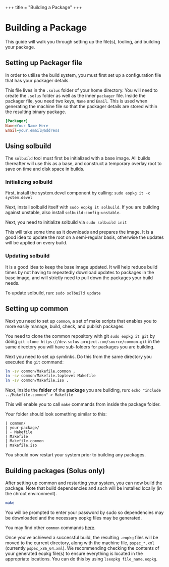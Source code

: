 +++
title = "Building a Package"
+++
# Building a Package

This guide will walk you through setting up the file(s), tooling, and building your package.

## Setting up Packager file

In order to utilise the build system, you must first set up a configuration file that has your packager details.

This file lives in the `.solus` folder of your home directory. You will need to create the `.solus` folder as well as the inner `packager` file. Inside the packager file, you need two keys, `Name` and `Email`. This is used when generating the machine 
file so that the packager details are stored within the resulting binary package.

``` ini
[Packager]
Name=Your Name Here
Email=your.email@address
```

## Using solbuild

The `solbuild` tool must first be initialized with a base image. All builds thereafter will use this as a base, and construct a temporary overlay root to save on time and disk space in builds.

### Initializing solbuild

First, install the system.devel component by calling: `sudo eopkg it -c system.devel`

Next, install solbuild itself with `sudo eopkg it solbuild`. If you are building against unstable, also install `solbuild-config-unstable`.

Next, you need to initialize solbuild via `sudo solbuild init`

This will take some time as it downloads and prepares the image. It is a good idea to update the root on a semi-regular basis, otherwise the updates will be applied on every build.

### Updating solbuild

It is a good idea to keep the base image updated. It will help reduce build times by not having to repeatedly download updates to packages in the base image, and will strictly need to pull down the packages your build needs.

To update solbuild, run: `sudo solbuild update`

## Setting up common

Next you need to set up `common`, a set of make scripts that enables you to more easily manage, build, check, and publish packages.

You need to clone the common repository with git `sudo eopkg it git` by doing `git clone https://dev.solus-project.com/source/common.git` in the same directory you will have sub-folders for packages you are building.

Next you need to set up symlinks. Do this from the same directory you executed the `git` command:

``` bash
ln -sv common/Makefile.common .
ln -sv common/Makefile.toplevel Makefile
ln -sv common/Makefile.iso .
```

Next, inside the **folder** of the **package** you are building, run: `echo "include ../Makefile.common" > Makefile`

This will enable you to call `make` commands from inside the package folder.

Your folder should look something similar to this:

```
| common/
| your-package/
| - Makefile
| Makefile
| Makefile.common
| Makefile.iso
```

You should now restart your system prior to building any packages.

## Building packages (Solus only)

After setting up common and restarting your system, you can now build the package. Note that build dependencies and such will be installed locally (in the chroot environment).

``` bash
make
```

You will be prompted to enter your password by sudo so dependencies may be downloaded and the necessary eopkg files may be generated.

You may find other `common` commands [here](https://dev.solus-project.com/source/common/browse/master/about/).

Once you’ve achieved a successful build, the resulting `.eopkg` files will be moved to the current directory, along with the machine file, `pspec_*.xml` (currently `pspec_x86_64.xml`). We recommending checking the contents of your 
generated eopkg file(s) to ensure everything is located in the appropriate locations. You can do this by using `lseopkg file_name.eopkg`.
